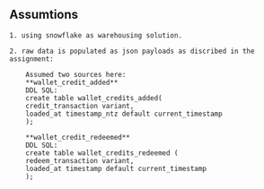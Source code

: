 ## Assumtions
    1. using snowflake as warehousing solution. 

    2. raw data is populated as json payloads as discribed in the assignment:

        Assumed two sources here:
        **wallet_credit_added**
        DDL SQL:
        create table wallet_credits_added(
        credit_transaction variant,
        loaded_at timestamp_ntz default current_timestamp
        );

        **wallet_credit_redeemed**
        DDL SQL:
        create table wallet_credits_redeemed (
        redeem_transaction variant,
        loaded_at timestamp default current_timestamp
        );
